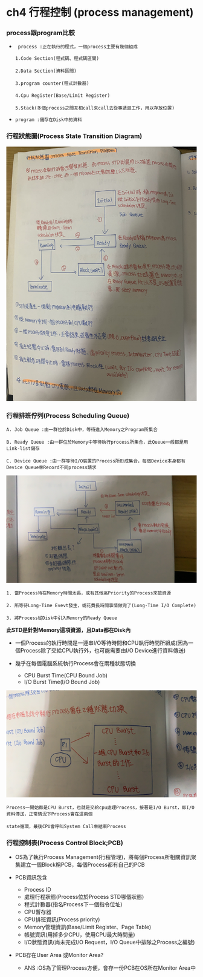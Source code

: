 ch4 行程控制 (process management)
======
### process跟program比較
+ ``` process :正在執行的程式，一個process主要有幾個組成```
    
     ``` 
     1.Code Section(程式碼、程式碼區間)

     2.Data Section(資料區間)

     3.program counter(程式計數器)

     4.Cpu Register(Base/Limit Register)

     5.Stack(多個process之間互相call來call去從事遞迴工作，用以存放位置) 
     ```

    
+ ```program :儲存在Disk中的資料``` 

### 行程狀態圖(Process State Transition Diagram)
![markdown-viewer](pstd.jpg)


### 行程排班佇列(Process Scheduling Queue)

    A. Job Queue :由一群位於Disk中，等待進入Memory之Program所集合

    B. Ready Queue :由一群位於Memory中等待執行process所集合，此Queue一般都是用Link-list儲存

    C. Device Queue :由一群等待I/O裝置的Process所形成集合，每個Device本身都有Device Queue來Record不同process請求

![markdown-viewer](psq.jpg)
```
1. 當Process待在Memory時間太長，或有其他高Priority的Process來搶資源

2. 所等待Long-Time Evevt發生，或花費長時間事情做完了(Long-Time I/O Complete)

3. 將Process從Disk中引入Memory的Ready Queue

```
**此STD是針對Memory這項資源，且Data都在Disk內**

+ 一個Process的執行時間是一連串I/O等待時間和CPU執行時間所組成(因為一個Process除了交給CPU執行外，也可能需要由I/O Device進行資料傳送)

+ 幾乎在每個電腦系統執行Process會在兩種狀態切換
    + CPU Burst Time(CPU Bound Job)
    + I/O Burst Time(I/O Bound Job)

![markdown-viewer](S__44294214.jpg)

```
Process一開始都是CPU Burst，也就是交給cpu處理Process，接著是I/O Burst，即I/O資料傳送，正常情況下Process會在這兩個

state循環，最後CPU會呼叫System Call來結束Process

```

### 行程控制表(Process Control Block;PCB)   
+ OS為了執行Process Management(行程管理)，將每個Process所相關資訊聚集建立一個Block稱PCB，每個Process都有自己的PCB

+ PCB資訊包含
    + Process ID
    + 處理行程狀態(Process位於Process STD哪個狀態)
    + 程式計數器(指名Process下一個指令位址)
    + CPU暫存器
    + CPU排班資訊(Process priority)
    + Memory管理資訊(Base/Limit Register、Page Table)
    + 帳號資訊(用掉多少CPU，使用CPU最大時間量)
    + I/O狀態資訊(尚未完成I/O Request，I/O Queue中排隊之Process之編號)

+ PCB存在User Area 或Monitor Area?
    + ANS :OS為了管理Process方便，會存一份PCB在OS所在Monitor Area中


